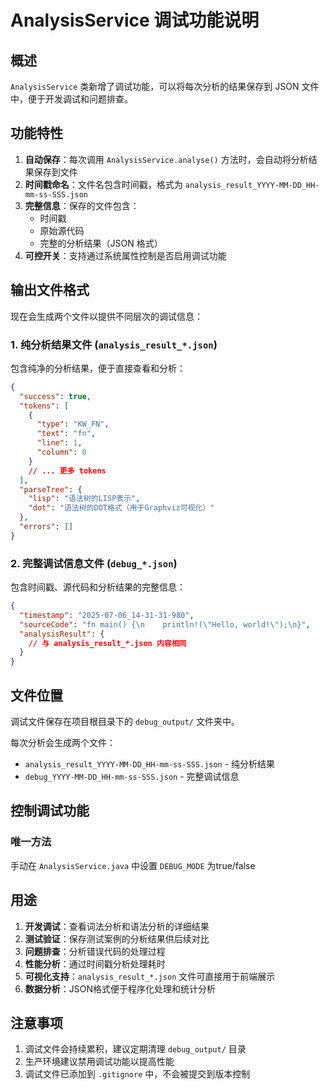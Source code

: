 # AnalysisService 调试功能说明

## 概述
`AnalysisService` 类新增了调试功能，可以将每次分析的结果保存到 JSON 文件中，便于开发调试和问题排查。

## 功能特性
1. **自动保存**：每次调用 `AnalysisService.analyse()` 方法时，会自动将分析结果保存到文件
2. **时间戳命名**：文件名包含时间戳，格式为 `analysis_result_YYYY-MM-DD_HH-mm-ss-SSS.json`
3. **完整信息**：保存的文件包含：
   - 时间戳
   - 原始源代码
   - 完整的分析结果（JSON 格式）
4. **可控开关**：支持通过系统属性控制是否启用调试功能

## 输出文件格式

现在会生成两个文件以提供不同层次的调试信息：

### 1. 纯分析结果文件 (`analysis_result_*.json`)
包含纯净的分析结果，便于直接查看和分析：
```json
{
  "success": true,
  "tokens": [
    {
      "type": "KW_FN",
      "text": "fn",
      "line": 1,
      "column": 0
    }
    // ... 更多 tokens
  ],
  "parseTree": {
    "lisp": "语法树的LISP表示",
    "dot": "语法树的DOT格式（用于Graphviz可视化）"
  },
  "errors": []
}
```

### 2. 完整调试信息文件 (`debug_*.json`)
包含时间戳、源代码和分析结果的完整信息：
```json
{
  "timestamp": "2025-07-06_14-31-31-980",
  "sourceCode": "fn main() {\n    println!(\"Hello, world!\");\n}",
  "analysisResult": {
    // 与 analysis_result_*.json 内容相同
  }
}
```

## 文件位置
调试文件保存在项目根目录下的 `debug_output/` 文件夹中。

每次分析会生成两个文件：
- `analysis_result_YYYY-MM-DD_HH-mm-ss-SSS.json` - 纯分析结果
- `debug_YYYY-MM-DD_HH-mm-ss-SSS.json` - 完整调试信息

## 控制调试功能

### 唯一方法
手动在 `AnalysisService.java` 中设置 `DEBUG_MODE` 为true/false

## 用途
1. **开发调试**：查看词法分析和语法分析的详细结果
2. **测试验证**：保存测试案例的分析结果供后续对比
3. **问题排查**：分析错误代码的处理过程
4. **性能分析**：通过时间戳分析处理耗时
5. **可视化支持**：`analysis_result_*.json` 文件可直接用于前端展示
6. **数据分析**：JSON格式便于程序化处理和统计分析

## 注意事项
1. 调试文件会持续累积，建议定期清理 `debug_output/` 目录
2. 生产环境建议禁用调试功能以提高性能
3. 调试文件已添加到 `.gitignore` 中，不会被提交到版本控制

